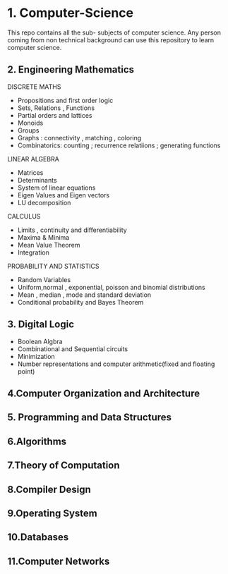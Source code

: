 # 1. Computer-Science
This repo contains all the sub- subjects of computer science. Any person coming from non technical background can use this repository to learn computer science.
## 2. Engineering Mathematics
DISCRETE MATHS
- Propositions and first order logic
- Sets, Relations , Functions
- Partial orders and lattices
- Monoids
- Groups
- Graphs : connectivity , matching , coloring
- Combinatorics: counting ; recurrence relatiions ; generating functions

LINEAR ALGEBRA
- Matrices
- Determinants
- System of linear equations
- Eigen Values and Eigen vectors
- LU decomposition

CALCULUS
- Limits , continuity and differentiability
- Maxima & Minima
- Mean Value Theorem
- Integration

PROBABILITY AND STATISTICS
- Random Variables 
- Uniform,normal , exponential, poisson and binomial distributions
- Mean , median , mode and standard deviation
- Conditional probability and Bayes Theorem

## 3. Digital Logic
- Boolean Algbra
- Combinational and Sequential circuits
- Minimization
- Number representations and computer arithmetic(fixed and floating point)
## 4.Computer Organization and Architecture
## 5. Programming and Data Structures
## 6.Algorithms
## 7.Theory of Computation
## 8.Compiler Design
## 9.Operating System
## 10.Databases
## 11.Computer Networks
